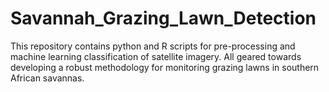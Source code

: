 # Savannah_Grazing_Lawn_Detection
This repository contains python and R scripts for pre-processing and machine learning classification of satellite imagery. All geared towards developing a robust methodology for monitoring grazing lawns in southern African savannas.
